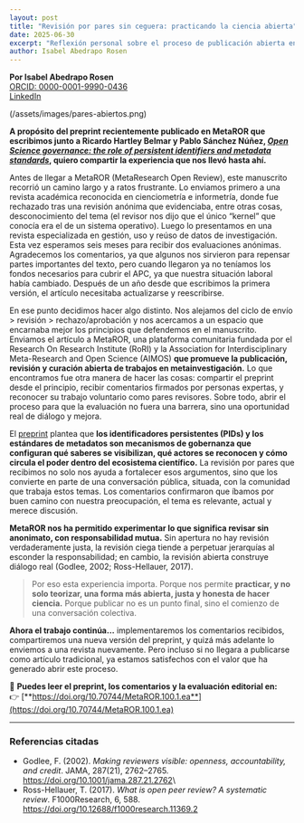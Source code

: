 ```yaml
---
layout: post
title: "Revisión por pares sin ceguera: practicando la ciencia abierta"
date: 2025-06-30
excerpt: "Reflexión personal sobre el proceso de publicación abierta en MetaROR y la revisión por pares sin anonimato."
author: Isabel Abedrapo Rosen
---
```


**Por Isabel Abedrapo Rosen**\
[ORCID: 0000-0001-9990-0436](https://orcid.org/0000-0001-9990-0436)\
[LinkedIn](https://www.linkedin.com/in/isabelabedrapo)

(/assets/images/pares-abiertos.png)

**A propósito del preprint recientemente publicado en MetaROR que escribimos junto a Ricardo Hartley Belmar y Pablo Sánchez Núñez, [*Open Science governance: the role of persistent identifiers and metadata standards*](https://metaror.org/kotahi/articles/100/index.html), quiero compartir la experiencia que nos llevó hasta ahí.**

Antes de llegar a MetaROR (MetaResearch Open Review), este manuscrito recorrió un camino largo y a ratos frustrante. Lo enviamos primero a una revista académica reconocida en cienciometría e informetría, donde fue rechazado tras una revisión anónima que evidenciaba, entre otras cosas, desconocimiento del tema (el revisor nos dijo que el único “kernel” que conocía era el de un sistema operativo). Luego lo presentamos en una revista especializada en gestión, uso y reúso de datos de investigación. Esta vez esperamos seis meses para recibir dos evaluaciones anónimas. Agradecemos los comentarios, ya que algunos nos sirvieron para repensar partes importantes del texto, pero cuando llegaron ya no teníamos los fondos necesarios para cubrir el APC, ya que nuestra situación laboral había cambiado. Después de un año desde que escribimos la primera versión, el artículo necesitaba actualizarse y reescribirse.

En ese punto decidimos hacer algo distinto. Nos alejamos del ciclo de envío \> revisión \> rechazo/aprobación y nos acercamos a un espacio que encarnaba mejor los principios que defendemos en el manuscrito. Enviamos el artículo a MetaROR, una plataforma comunitaria fundada por el Research On Research Institute (RoRI) y la Association for Interdisciplinary Meta-Research and Open Science (AIMOS) **que promueve la publicación, revisión y curación abierta de trabajos en metainvestigación.** Lo que encontramos fue otra manera de hacer las cosas: compartir el preprint desde el principio, recibir comentarios firmados por personas expertas, y reconocer su trabajo voluntario como pares revisores. Sobre todo, abrir el proceso para que la evaluación no fuera una barrera, sino una oportunidad real de diálogo y mejora.

El [preprint](https://doi.org/10.31219/osf.io/9h564_v3) plantea que **los identificadores persistentes (PIDs) y los estándares de metadatos son mecanismos de gobernanza que configuran qué saberes se visibilizan, qué actores se reconocen y cómo circula el poder dentro del ecosistema científico.** La revisión por pares que recibimos no solo nos ayuda a fortalecer esos argumentos, sino que los convierte en parte de una conversación pública, situada, con la comunidad que trabaja estos temas. Los comentarios confirmaron que íbamos por buen camino con nuestra preocupación, el tema es relevante, actual y merece discusión.

**MetaROR nos ha permitido experimentar lo que significa revisar sin anonimato, con responsabilidad mutua.** Sin apertura no hay revisión verdaderamente justa, la revisión ciega tiende a perpetuar jerarquías al esconder la responsabilidad; en cambio, la revisión abierta construye diálogo real (Godlee, 2002; Ross-Hellauer, 2017).

> Por eso esta experiencia importa. Porque nos permite **practicar, y no solo teorizar, una forma más abierta, justa y honesta de hacer ciencia.** Porque publicar no es un punto final, sino el comienzo de una conversación colectiva.

**Ahora el trabajo continúa…** implementaremos los comentarios recibidos, compartiremos una nueva versión del preprint, y quizá más adelante lo enviemos a una revista nuevamente. Pero incluso si no llegara a publicarse como artículo tradicional, ya estamos satisfechos con el valor que ha generado abrir este proceso.

📄 **Puedes leer el preprint, los comentarios y la evaluación editorial en:**\
👉 [**https://doi.org/10.70744/MetaROR.100.1.ea**](https://doi.org/10.70744/MetaROR.100.1.ea)

------------------------------------------------------------------------

### Referencias citadas

-   Godlee, F. (2002). *Making reviewers visible: openness, accountability, and credit*. JAMA, 287(21), 2762–2765. <https://doi.org/10.1001/jama.287.21.2762>\
-   Ross-Hellauer, T. (2017). *What is open peer review? A systematic review*. F1000Research, 6, 588. <https://doi.org/10.12688/f1000research.11369.2>

